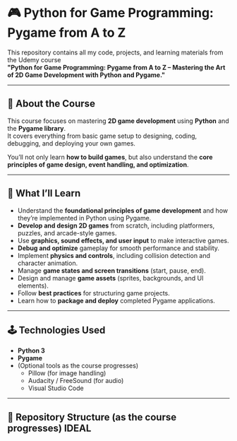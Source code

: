 
# 🎮 Python for Game Programming: Pygame from A to Z

This repository contains all my code, projects, and learning materials from the Udemy course  
**"Python for Game Programming: Pygame from A to Z – Mastering the Art of 2D Game Development with Python and Pygame."**

---

## 🚀 About the Course
This course focuses on mastering **2D game development** using **Python** and the **Pygame library**.  
It covers everything from basic game setup to designing, coding, debugging, and deploying your own games.

You’ll not only learn **how to build games**, but also understand the **core principles of game design, event handling, and optimization**.

---

## 🧠 What I’ll Learn
- Understand the **foundational principles of game development** and how they’re implemented in Python using Pygame.  
- **Develop and design 2D games** from scratch, including platformers, puzzles, and arcade-style games.  
- Use **graphics, sound effects, and user input** to make interactive games.  
- **Debug and optimize** gameplay for smooth performance and stability.  
- Implement **physics and controls**, including collision detection and character animation.  
- Manage **game states and screen transitions** (start, pause, end).  
- Design and manage **game assets** (sprites, backgrounds, and UI elements).  
- Follow **best practices** for structuring game projects.  
- Learn how to **package and deploy** completed Pygame applications.

---

## 🕹️ Technologies Used
- **Python 3**
- **Pygame**
- (Optional tools as the course progresses)
  - Pillow (for image handling)
  - Audacity / FreeSound (for audio)
  - Visual Studio Code

---

## 📁 Repository Structure (as the course progresses) IDEAL
